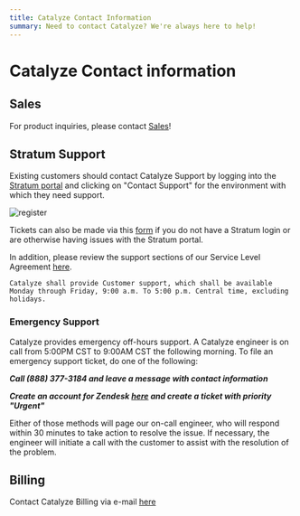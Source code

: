 ```yaml
---
title: Catalyze Contact Information
summary: Need to contact Catalyze? We're always here to help!
---
```


# Catalyze Contact information

## Sales

For product inquiries, please contact [Sales](mailto:sales@catalyze.io)!

## Stratum Support

Existing customers should contact Catalyze Support by logging into the [Stratum portal](https://product.catalyze.io/stratum) and clicking on "Contact Support" for the environment with which they need support.

![register](images/cont.png)

Tickets can also be made via this [form](https://catalyzeio.zendesk.com/hc/en-us/requests/new) if you do not have a Stratum login or are otherwise having issues with the Stratum portal.

In addition, please review the support sections of our Service Level Agreement [here](https://legal.catalyze.io/#service-level-and-support-agreement).

`Catalyze shall provide Customer support, which shall be available Monday through Friday, 9:00 a.m. To 5:00 p.m. Central time, excluding holidays.`

### Emergency Support

Catalyze provides emergency off-hours support. A Catalyze engineer is on call from 5:00PM CST to 9:00AM CST the following morning. To file an emergency support ticket, do one of the following:

***Call (888) 377-3184 and leave a message with contact information***

***Create an account for Zendesk [here](https://catalyzeio.zendesk.com/hc/en-us) and create a ticket with priority "Urgent"***

Either of those methods will page our on-call engineer, who will respond within 30 minutes to take action to resolve the issue. If necessary, the engineer will initiate a call with the customer to assist with the resolution of the problem.

## Billing

Contact Catalyze Billing via e-mail [here](mailto:billing@catalyze.io)
